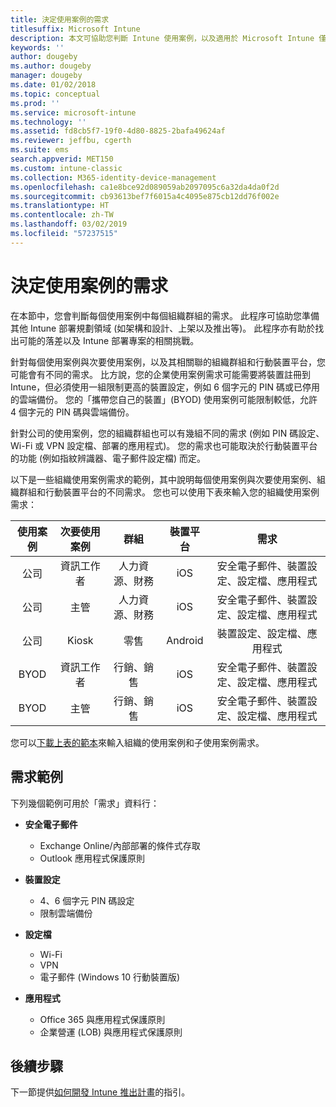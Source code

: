 ```yaml
---
title: 決定使用案例的需求
titlesuffix: Microsoft Intune
description: 本文可協助您判斷 Intune 使用案例，以及適用於 Microsoft Intune 僅限雲端實作的次要使用案例需求。
keywords: ''
author: dougeby
ms.author: dougeby
manager: dougeby
ms.date: 01/02/2018
ms.topic: conceptual
ms.prod: ''
ms.service: microsoft-intune
ms.technology: ''
ms.assetid: fd8cb5f7-19f0-4d80-8825-2bafa49624af
ms.reviewer: jeffbu, cgerth
ms.suite: ems
search.appverid: MET150
ms.custom: intune-classic
ms.collection: M365-identity-device-management
ms.openlocfilehash: ca1e8bce92d089059ab2097095c6a32da4da0f2d
ms.sourcegitcommit: cb93613bef7f6015a4c4095e875cb12dd76f002e
ms.translationtype: HT
ms.contentlocale: zh-TW
ms.lasthandoff: 03/02/2019
ms.locfileid: "57237515"
---
```

# <a name="determine-use-case-scenario-requirements"></a>決定使用案例的需求

在本節中，您會判斷每個使用案例中每個組織群組的需求。 此程序可協助您準備其他 Intune 部署規劃領域 (如架構和設計、上架以及推出等)。 此程序亦有助於找出可能的落差以及 Intune 部署專案的相關挑戰。

針對每個使用案例與次要使用案例，以及其相關聯的組織群組和行動裝置平台，您可能會有不同的需求。 比方說，您的企業使用案例需求可能需要將裝置註冊到 Intune，但必須使用一組限制更高的裝置設定，例如 6 個字元的 PIN 碼或已停用的雲端備份。 您的「攜帶您自己的裝置」(BYOD) 使用案例可能限制較低，允許 4 個字元的 PIN 碼與雲端備份。

針對公司的使用案例，您的組織群組也可以有幾組不同的需求 (例如 PIN 碼設定、Wi-Fi 或 VPN 設定檔、部署的應用程式)。 您的需求也可能取決於行動裝置平台的功能 (例如指紋辨識器、電子郵件設定檔) 而定。

以下是一些組織使用案例需求的範例，其中說明每個使用案例與次要使用案例、組織群組和行動裝置平台的不同需求。 您也可以使用下表來輸入您的組織使用案例需求：

| **使用案例** | **次要使用案例** | **群組** | **裝置平台** | **需求** |
|:---:|:---:|:---:|:---:|:---:|
| 公司 | 資訊工作者 | 人力資源、財務 | iOS | 安全電子郵件、裝置設定、設定檔、應用程式 |                                                          
| 公司 | 主管 | 人力資源、財務 | iOS | 安全電子郵件、裝置設定、設定檔、應用程式 |                                                         
| 公司 | Kiosk | 零售 | Android | 裝置設定、設定檔、應用程式 |
| BYOD | 資訊工作者 | 行銷、銷售 | iOS | 安全電子郵件、裝置設定、設定檔、應用程式 |                                                         
| BYOD | 主管 | 行銷、銷售 | iOS | 安全電子郵件、裝置設定、設定檔、應用程式 |

您可以[下載上表的範本](https://gallery.technet.microsoft.com/Intune-deployment-planning-fae156c2?redir=0)來輸入組織的使用案例和子使用案例需求。


## <a name="examples-of-requirements"></a>需求範例

下列幾個範例可用於「需求」資料行：

- **安全電子郵件**
    - Exchange Online/內部部署的條件式存取
    - Outlook 應用程式保護原則

- **裝置設定**
    - 4、6 個字元 PIN 碼設定
    - 限制雲端備份

- **設定檔**
    - Wi-Fi
    - VPN
    - 電子郵件 (Windows 10 行動裝置版)

- **應用程式**
    - Office 365 與應用程式保護原則
    - 企業營運 (LOB) 與應用程式保護原則

## <a name="next-steps"></a>後續步驟

下一節提供[如何開發 Intune 推出計畫](planning-guide-rollout-plan.md)的指引。
